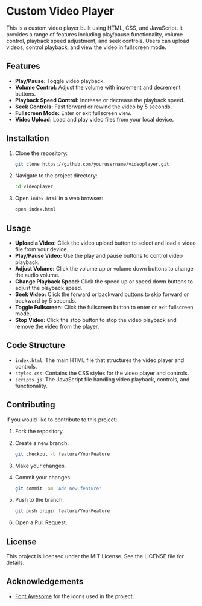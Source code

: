 # Custom Video Player

This is a custom video player built using HTML, CSS, and JavaScript. It provides a range of features including play/pause functionality, volume control, playback speed adjustment, and seek controls. Users can upload videos, control playback, and view the video in fullscreen mode.

## Features

- **Play/Pause:** Toggle video playback.
- **Volume Control:** Adjust the volume with increment and decrement buttons.
- **Playback Speed Control:** Increase or decrease the playback speed.
- **Seek Controls:** Fast forward or rewind the video by 5 seconds.
- **Fullscreen Mode:** Enter or exit fullscreen view.
- **Video Upload:** Load and play video files from your local device.

## Installation

1. Clone the repository:

    ```bash
    git clone https://github.com/yourusername/videoplayer.git
    ```

2. Navigate to the project directory:

    ```bash
    cd videoplayer
    ```

3. Open `index.html` in a web browser:

    ```bash
    open index.html
    ```

## Usage

- **Upload a Video:** Click the video upload button to select and load a video file from your device.
- **Play/Pause Video:** Use the play and pause buttons to control video playback.
- **Adjust Volume:** Click the volume up or volume down buttons to change the audio volume.
- **Change Playback Speed:** Click the speed up or speed down buttons to adjust the playback speed.
- **Seek Video:** Click the forward or backward buttons to skip forward or backward by 5 seconds.
- **Toggle Fullscreen:** Click the fullscreen button to enter or exit fullscreen mode.
- **Stop Video:** Click the stop button to stop the video playback and remove the video from the player.

## Code Structure

- `index.html`: The main HTML file that structures the video player and controls.
- `styles.css`: Contains the CSS styles for the video player and controls.
- `scripts.js`: The JavaScript file handling video playback, controls, and functionality.

## Contributing

If you would like to contribute to this project:

1. Fork the repository.
2. Create a new branch:

    ```bash
    git checkout -b feature/YourFeature
    ```

3. Make your changes.
4. Commit your changes:

    ```bash
    git commit -am 'Add new feature'
    ```

5. Push to the branch:

    ```bash
    git push origin feature/YourFeature
    ```

6. Open a Pull Request.

## License

This project is licensed under the MIT License. See the LICENSE file for details.

## Acknowledgements

- [Font Awesome](https://fontawesome.com) for the icons used in the project.
